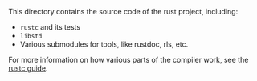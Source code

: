 This directory contains the source code of the rust project, including:
- `rustc` and its tests
- `libstd`
- Various submodules for tools, like rustdoc, rls, etc.

For more information on how various parts of the compiler work, see the [rustc guide].

[rustc guide]: https://rust-lang.github.io/rustc-guide/about-this-guide.html
